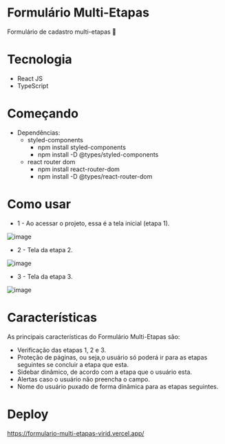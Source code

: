 # Formulário Multi-Etapas

Formulário de cadastro multi-etapas 📝

# Tecnologia

- React JS
- TypeScript

# Começando
- Dependências:
  - styled-components
    - npm install styled-components
    - npm install -D @types/styled-components
  - react router dom
    - npm install react-router-dom
    - npm install -D @types/react-router-dom
   
# Como usar

- 1 - Ao acessar o projeto, essa é a tela inicial (etapa 1).

![image](https://github.com/user-attachments/assets/f4ce8601-9258-4b6e-9523-be61530a9a76)

- 2 - Tela da etapa 2.

![image](https://github.com/user-attachments/assets/dcda06b7-6f9e-4504-9f90-024029ca0c81)

- 3 - Tela da etapa 3.

![image](https://github.com/user-attachments/assets/20374d1b-3a91-4047-a0ba-87fbd403f22c)

# Características

As principais características do Formulário Multi-Etapas são:
- Verificação das etapas 1, 2 e 3.
- Proteção de páginas, ou seja,o usuário só poderá ir para as etapas seguintes se concluir a etapa que esta.
- Sidebar dinâmico, de acordo com a etapa que o usuário esta.
- Alertas caso o usuário não preencha o campo.
- Nome do usuário puxado de forma dinâmica para as etapas seguintes.

# Deploy

https://formulario-multi-etapas-virid.vercel.app/
